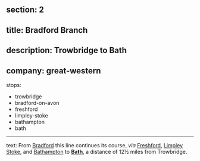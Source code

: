 section: 2
----
title: Bradford Branch
----
description: Trowbridge to Bath
----
company: great-western
----
stops:
- trowbridge
- bradford-on-avon
- freshford
- limpley-stoke
- bathampton
- bath
----
text: From [Bradford](/stations/bradford) this line continues its course, *via*
[Freshford](/stations/freshford), [Limpley Stoke](/stations/limpley-stoke), and [Bathampton](/stations/bathampton) to **[Bath](/stations/bath)**, a distance of 12½ miles from Trowbridge.
